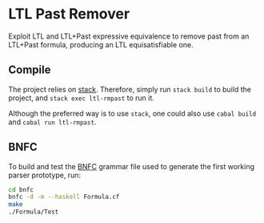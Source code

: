# LTL Past Remover

Exploit LTL and LTL+Past expressive equivalence to remove past from an LTL+Past
formula, producing an LTL equisatisfiable one.

## Compile

The project relies on [stack](https://www.haskellstack.org). Therefore, simply run `stack build` to build the project, and `stack exec ltl-rmpast` to run it.

Although the preferred way is to use `stack`, one could also use `cabal build` and  `cabal run ltl-rmpast`.

## BNFC

To build and test the [BNFC](https://bnfc.digitalgrammars.com/) grammar file
used to generate the first working parser prototype, run:

```bash
cd bnfc
bnfc -d -m --haskell Formula.cf
make
./Formula/Test
```
